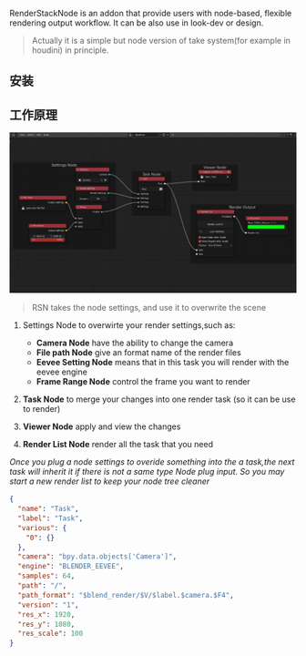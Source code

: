 RenderStackNode is an addon that provide users with node-based, flexible rendering output workflow. It can be also use
in look-dev or design.
> Actually it is a simple but node version of take system(for example in houdini) in principle.

## 安装


## 工作原理

<!-- panels:start -->

<!-- div:left-panel -->

<img src="../media/img/1.0.png" width=960px />

<!-- div:right-panel -->
> RSN takes the node settings, and use it to overwrite the scene

1.  Settings Node to overwirte your render settings,such as:

    + **Camera Node** have the ability to change the camera
    + **File path Node** give an format name of the render files
    + **Eevee Setting Node** means that in this task you will render with the eevee engine
    + **Frame Range Node** control the frame you want to render

2.  **Task Node** to merge your changes into one render task (so it can be use to render)

3.  **Viewer Node**  apply and view the changes

4.  **Render List Node**  render all the task that you need

*Once you plug a node settings to overide something into the a task,the next task will inherit it if there is not a same type Node plug input. So you may start a new render list to keep your node tree cleaner*

<!-- panels:end -->

```json
{
  "name": "Task",
  "label": "Task",
  "various": {
    "0": {}
  },
  "camera": "bpy.data.objects['Camera']",
  "engine": "BLENDER_EEVEE",
  "samples": 64,
  "path": "/",
  "path_format": "$blend_render/$V/$label.$camera.$F4",
  "version": "1",
  "res_x": 1920,
  "res_y": 1080,
  "res_scale": 100
}
```
